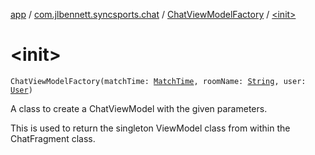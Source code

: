 [app](../../index.md) / [com.jlbennett.syncsports.chat](../index.md) / [ChatViewModelFactory](index.md) / [&lt;init&gt;](./-init-.md)

# &lt;init&gt;

`ChatViewModelFactory(matchTime: `[`MatchTime`](../../com.jlbennett.syncsports.util/-match-time/index.md)`, roomName: `[`String`](https://kotlinlang.org/api/latest/jvm/stdlib/kotlin/-string/index.html)`, user: `[`User`](../../com.jlbennett.syncsports.util/-user/index.md)`)`

A class to create a ChatViewModel with the given parameters.

This is used to return the singleton ViewModel class from within the ChatFragment class.

